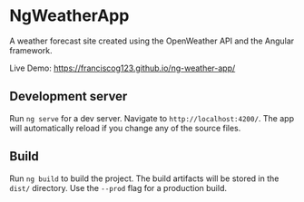 # NgWeatherApp

A weather forecast site created using the OpenWeather API and the Angular framework.

Live Demo: https://franciscog123.github.io/ng-weather-app/

## Development server

Run `ng serve` for a dev server. Navigate to `http://localhost:4200/`. The app will automatically reload if you change any of the source files.

## Build

Run `ng build` to build the project. The build artifacts will be stored in the `dist/` directory. Use the `--prod` flag for a production build.
